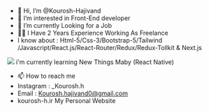 - 👋 Hi, I’m @Kourosh-Hajivand
- 👀 I’m interested in Front-End developer
- 🌱 I’m currently Looking for a Job
- 👨‍💻 I Have 2 Years Experience Working As Freelance 
- I know about : Html-5/Css-3/Bootstrap-5/Tailwind
/Javascript/React.js/React-Router/Redux/Redux-Tollkit & Next.js

![](https://media0.giphy.com/media/3otPorWLQJq5GmHRtu/giphy.gif)
i'm currently learning New Things Maby (React Native)

- 📫 How to reach me 
- Instagram : _Kourosh.h
- Email : Kourosh.hajivand0@gmail.com
- kourosh-h.ir My Personal Website

